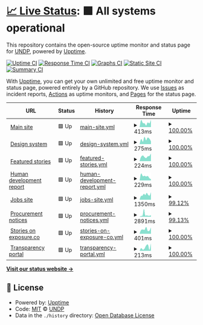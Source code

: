 # [📈 Live Status](https://undp.github.io/uptime-monitor): <!--live status--> **🟩 All systems operational**

This repository contains the open-source uptime monitor and status page for [UNDP](https://www.undp.org), powered by [Upptime](https://github.com/upptime/upptime).

[![Uptime CI](https://github.com/undp/uptime-monitor/workflows/Uptime%20CI/badge.svg)](https://github.com/undp/uptime-monitor/actions?query=workflow%3A%22Uptime+CI%22)
[![Response Time CI](https://github.com/undp/uptime-monitor/workflows/Response%20Time%20CI/badge.svg)](https://github.com/undp/uptime-monitor/actions?query=workflow%3A%22Response+Time+CI%22)
[![Graphs CI](https://github.com/undp/uptime-monitor/workflows/Graphs%20CI/badge.svg)](https://github.com/undp/uptime-monitor/actions?query=workflow%3A%22Graphs+CI%22)
[![Static Site CI](https://github.com/undp/uptime-monitor/workflows/Static%20Site%20CI/badge.svg)](https://github.com/undp/uptime-monitor/actions?query=workflow%3A%22Static+Site+CI%22)
[![Summary CI](https://github.com/undp/uptime-monitor/workflows/Summary%20CI/badge.svg)](https://github.com/undp/uptime-monitor/actions?query=workflow%3A%22Summary+CI%22)

With [Upptime](https://upptime.js.org), you can get your own unlimited and free uptime monitor and status page, powered entirely by a GitHub repository. We use [Issues](https://github.com/undp/uptime-monitor/issues) as incident reports, [Actions](https://github.com/undp/uptime-monitor/actions) as uptime monitors, and [Pages](https://undp.github.io/uptime-monitor) for the status page.

<!--start: status pages-->
<!-- This summary is generated by Upptime (https://github.com/upptime/upptime) -->
<!-- Do not edit this manually, your changes will be overwritten -->
<!-- prettier-ignore -->
| URL | Status | History | Response Time | Uptime |
| --- | ------ | ------- | ------------- | ------ |
| <img alt="" src="https://icons.duckduckgo.com/ip3/www.undp.org.ico" height="13"> [Main site](https://www.undp.org) | 🟩 Up | [main-site.yml](https://github.com/undp/uptime-monitor/commits/HEAD/history/main-site.yml) | <details><summary><img alt="Response time graph" src="./graphs/main-site/response-time-week.png" height="20"> 413ms</summary><br><a href="https://status.undp.org/history/main-site"><img alt="Response time 874" src="https://img.shields.io/endpoint?url=https%3A%2F%2Fraw.githubusercontent.com%2Fundp%2Fuptime-monitor%2FHEAD%2Fapi%2Fmain-site%2Fresponse-time.json"></a><br><a href="https://status.undp.org/history/main-site"><img alt="24-hour response time 652" src="https://img.shields.io/endpoint?url=https%3A%2F%2Fraw.githubusercontent.com%2Fundp%2Fuptime-monitor%2FHEAD%2Fapi%2Fmain-site%2Fresponse-time-day.json"></a><br><a href="https://status.undp.org/history/main-site"><img alt="7-day response time 413" src="https://img.shields.io/endpoint?url=https%3A%2F%2Fraw.githubusercontent.com%2Fundp%2Fuptime-monitor%2FHEAD%2Fapi%2Fmain-site%2Fresponse-time-week.json"></a><br><a href="https://status.undp.org/history/main-site"><img alt="30-day response time 642" src="https://img.shields.io/endpoint?url=https%3A%2F%2Fraw.githubusercontent.com%2Fundp%2Fuptime-monitor%2FHEAD%2Fapi%2Fmain-site%2Fresponse-time-month.json"></a><br><a href="https://status.undp.org/history/main-site"><img alt="1-year response time 863" src="https://img.shields.io/endpoint?url=https%3A%2F%2Fraw.githubusercontent.com%2Fundp%2Fuptime-monitor%2FHEAD%2Fapi%2Fmain-site%2Fresponse-time-year.json"></a></details> | <details><summary><a href="https://status.undp.org/history/main-site">100.00%</a></summary><a href="https://status.undp.org/history/main-site"><img alt="All-time uptime 99.99%" src="https://img.shields.io/endpoint?url=https%3A%2F%2Fraw.githubusercontent.com%2Fundp%2Fuptime-monitor%2FHEAD%2Fapi%2Fmain-site%2Fuptime.json"></a><br><a href="https://status.undp.org/history/main-site"><img alt="24-hour uptime 100.00%" src="https://img.shields.io/endpoint?url=https%3A%2F%2Fraw.githubusercontent.com%2Fundp%2Fuptime-monitor%2FHEAD%2Fapi%2Fmain-site%2Fuptime-day.json"></a><br><a href="https://status.undp.org/history/main-site"><img alt="7-day uptime 100.00%" src="https://img.shields.io/endpoint?url=https%3A%2F%2Fraw.githubusercontent.com%2Fundp%2Fuptime-monitor%2FHEAD%2Fapi%2Fmain-site%2Fuptime-week.json"></a><br><a href="https://status.undp.org/history/main-site"><img alt="30-day uptime 100.00%" src="https://img.shields.io/endpoint?url=https%3A%2F%2Fraw.githubusercontent.com%2Fundp%2Fuptime-monitor%2FHEAD%2Fapi%2Fmain-site%2Fuptime-month.json"></a><br><a href="https://status.undp.org/history/main-site"><img alt="1-year uptime 99.99%" src="https://img.shields.io/endpoint?url=https%3A%2F%2Fraw.githubusercontent.com%2Fundp%2Fuptime-monitor%2FHEAD%2Fapi%2Fmain-site%2Fuptime-year.json"></a></details>
| <img alt="" src="https://icons.duckduckgo.com/ip3/design.undp.org.ico" height="13"> [Design system](https://design.undp.org) | 🟩 Up | [design-system.yml](https://github.com/undp/uptime-monitor/commits/HEAD/history/design-system.yml) | <details><summary><img alt="Response time graph" src="./graphs/design-system/response-time-week.png" height="20"> 275ms</summary><br><a href="https://status.undp.org/history/design-system"><img alt="Response time 354" src="https://img.shields.io/endpoint?url=https%3A%2F%2Fraw.githubusercontent.com%2Fundp%2Fuptime-monitor%2FHEAD%2Fapi%2Fdesign-system%2Fresponse-time.json"></a><br><a href="https://status.undp.org/history/design-system"><img alt="24-hour response time 158" src="https://img.shields.io/endpoint?url=https%3A%2F%2Fraw.githubusercontent.com%2Fundp%2Fuptime-monitor%2FHEAD%2Fapi%2Fdesign-system%2Fresponse-time-day.json"></a><br><a href="https://status.undp.org/history/design-system"><img alt="7-day response time 275" src="https://img.shields.io/endpoint?url=https%3A%2F%2Fraw.githubusercontent.com%2Fundp%2Fuptime-monitor%2FHEAD%2Fapi%2Fdesign-system%2Fresponse-time-week.json"></a><br><a href="https://status.undp.org/history/design-system"><img alt="30-day response time 272" src="https://img.shields.io/endpoint?url=https%3A%2F%2Fraw.githubusercontent.com%2Fundp%2Fuptime-monitor%2FHEAD%2Fapi%2Fdesign-system%2Fresponse-time-month.json"></a><br><a href="https://status.undp.org/history/design-system"><img alt="1-year response time 361" src="https://img.shields.io/endpoint?url=https%3A%2F%2Fraw.githubusercontent.com%2Fundp%2Fuptime-monitor%2FHEAD%2Fapi%2Fdesign-system%2Fresponse-time-year.json"></a></details> | <details><summary><a href="https://status.undp.org/history/design-system">100.00%</a></summary><a href="https://status.undp.org/history/design-system"><img alt="All-time uptime 99.99%" src="https://img.shields.io/endpoint?url=https%3A%2F%2Fraw.githubusercontent.com%2Fundp%2Fuptime-monitor%2FHEAD%2Fapi%2Fdesign-system%2Fuptime.json"></a><br><a href="https://status.undp.org/history/design-system"><img alt="24-hour uptime 100.00%" src="https://img.shields.io/endpoint?url=https%3A%2F%2Fraw.githubusercontent.com%2Fundp%2Fuptime-monitor%2FHEAD%2Fapi%2Fdesign-system%2Fuptime-day.json"></a><br><a href="https://status.undp.org/history/design-system"><img alt="7-day uptime 100.00%" src="https://img.shields.io/endpoint?url=https%3A%2F%2Fraw.githubusercontent.com%2Fundp%2Fuptime-monitor%2FHEAD%2Fapi%2Fdesign-system%2Fuptime-week.json"></a><br><a href="https://status.undp.org/history/design-system"><img alt="30-day uptime 100.00%" src="https://img.shields.io/endpoint?url=https%3A%2F%2Fraw.githubusercontent.com%2Fundp%2Fuptime-monitor%2FHEAD%2Fapi%2Fdesign-system%2Fuptime-month.json"></a><br><a href="https://status.undp.org/history/design-system"><img alt="1-year uptime 100.00%" src="https://img.shields.io/endpoint?url=https%3A%2F%2Fraw.githubusercontent.com%2Fundp%2Fuptime-monitor%2FHEAD%2Fapi%2Fdesign-system%2Fuptime-year.json"></a></details>
| <img alt="" src="https://icons.duckduckgo.com/ip3/feature.undp.org.ico" height="13"> [Featured stories](https://feature.undp.org) | 🟩 Up | [featured-stories.yml](https://github.com/undp/uptime-monitor/commits/HEAD/history/featured-stories.yml) | <details><summary><img alt="Response time graph" src="./graphs/featured-stories/response-time-week.png" height="20"> 224ms</summary><br><a href="https://status.undp.org/history/featured-stories"><img alt="Response time 304" src="https://img.shields.io/endpoint?url=https%3A%2F%2Fraw.githubusercontent.com%2Fundp%2Fuptime-monitor%2FHEAD%2Fapi%2Ffeatured-stories%2Fresponse-time.json"></a><br><a href="https://status.undp.org/history/featured-stories"><img alt="24-hour response time 347" src="https://img.shields.io/endpoint?url=https%3A%2F%2Fraw.githubusercontent.com%2Fundp%2Fuptime-monitor%2FHEAD%2Fapi%2Ffeatured-stories%2Fresponse-time-day.json"></a><br><a href="https://status.undp.org/history/featured-stories"><img alt="7-day response time 224" src="https://img.shields.io/endpoint?url=https%3A%2F%2Fraw.githubusercontent.com%2Fundp%2Fuptime-monitor%2FHEAD%2Fapi%2Ffeatured-stories%2Fresponse-time-week.json"></a><br><a href="https://status.undp.org/history/featured-stories"><img alt="30-day response time 232" src="https://img.shields.io/endpoint?url=https%3A%2F%2Fraw.githubusercontent.com%2Fundp%2Fuptime-monitor%2FHEAD%2Fapi%2Ffeatured-stories%2Fresponse-time-month.json"></a><br><a href="https://status.undp.org/history/featured-stories"><img alt="1-year response time 310" src="https://img.shields.io/endpoint?url=https%3A%2F%2Fraw.githubusercontent.com%2Fundp%2Fuptime-monitor%2FHEAD%2Fapi%2Ffeatured-stories%2Fresponse-time-year.json"></a></details> | <details><summary><a href="https://status.undp.org/history/featured-stories">100.00%</a></summary><a href="https://status.undp.org/history/featured-stories"><img alt="All-time uptime 100.00%" src="https://img.shields.io/endpoint?url=https%3A%2F%2Fraw.githubusercontent.com%2Fundp%2Fuptime-monitor%2FHEAD%2Fapi%2Ffeatured-stories%2Fuptime.json"></a><br><a href="https://status.undp.org/history/featured-stories"><img alt="24-hour uptime 100.00%" src="https://img.shields.io/endpoint?url=https%3A%2F%2Fraw.githubusercontent.com%2Fundp%2Fuptime-monitor%2FHEAD%2Fapi%2Ffeatured-stories%2Fuptime-day.json"></a><br><a href="https://status.undp.org/history/featured-stories"><img alt="7-day uptime 100.00%" src="https://img.shields.io/endpoint?url=https%3A%2F%2Fraw.githubusercontent.com%2Fundp%2Fuptime-monitor%2FHEAD%2Fapi%2Ffeatured-stories%2Fuptime-week.json"></a><br><a href="https://status.undp.org/history/featured-stories"><img alt="30-day uptime 100.00%" src="https://img.shields.io/endpoint?url=https%3A%2F%2Fraw.githubusercontent.com%2Fundp%2Fuptime-monitor%2FHEAD%2Fapi%2Ffeatured-stories%2Fuptime-month.json"></a><br><a href="https://status.undp.org/history/featured-stories"><img alt="1-year uptime 100.00%" src="https://img.shields.io/endpoint?url=https%3A%2F%2Fraw.githubusercontent.com%2Fundp%2Fuptime-monitor%2FHEAD%2Fapi%2Ffeatured-stories%2Fuptime-year.json"></a></details>
| <img alt="" src="https://icons.duckduckgo.com/ip3/hdr.undp.org.ico" height="13"> [Human development report](https://hdr.undp.org) | 🟩 Up | [human-development-report.yml](https://github.com/undp/uptime-monitor/commits/HEAD/history/human-development-report.yml) | <details><summary><img alt="Response time graph" src="./graphs/human-development-report/response-time-week.png" height="20"> 229ms</summary><br><a href="https://status.undp.org/history/human-development-report"><img alt="Response time 324" src="https://img.shields.io/endpoint?url=https%3A%2F%2Fraw.githubusercontent.com%2Fundp%2Fuptime-monitor%2FHEAD%2Fapi%2Fhuman-development-report%2Fresponse-time.json"></a><br><a href="https://status.undp.org/history/human-development-report"><img alt="24-hour response time 67" src="https://img.shields.io/endpoint?url=https%3A%2F%2Fraw.githubusercontent.com%2Fundp%2Fuptime-monitor%2FHEAD%2Fapi%2Fhuman-development-report%2Fresponse-time-day.json"></a><br><a href="https://status.undp.org/history/human-development-report"><img alt="7-day response time 229" src="https://img.shields.io/endpoint?url=https%3A%2F%2Fraw.githubusercontent.com%2Fundp%2Fuptime-monitor%2FHEAD%2Fapi%2Fhuman-development-report%2Fresponse-time-week.json"></a><br><a href="https://status.undp.org/history/human-development-report"><img alt="30-day response time 214" src="https://img.shields.io/endpoint?url=https%3A%2F%2Fraw.githubusercontent.com%2Fundp%2Fuptime-monitor%2FHEAD%2Fapi%2Fhuman-development-report%2Fresponse-time-month.json"></a><br><a href="https://status.undp.org/history/human-development-report"><img alt="1-year response time 333" src="https://img.shields.io/endpoint?url=https%3A%2F%2Fraw.githubusercontent.com%2Fundp%2Fuptime-monitor%2FHEAD%2Fapi%2Fhuman-development-report%2Fresponse-time-year.json"></a></details> | <details><summary><a href="https://status.undp.org/history/human-development-report">100.00%</a></summary><a href="https://status.undp.org/history/human-development-report"><img alt="All-time uptime 99.87%" src="https://img.shields.io/endpoint?url=https%3A%2F%2Fraw.githubusercontent.com%2Fundp%2Fuptime-monitor%2FHEAD%2Fapi%2Fhuman-development-report%2Fuptime.json"></a><br><a href="https://status.undp.org/history/human-development-report"><img alt="24-hour uptime 100.00%" src="https://img.shields.io/endpoint?url=https%3A%2F%2Fraw.githubusercontent.com%2Fundp%2Fuptime-monitor%2FHEAD%2Fapi%2Fhuman-development-report%2Fuptime-day.json"></a><br><a href="https://status.undp.org/history/human-development-report"><img alt="7-day uptime 100.00%" src="https://img.shields.io/endpoint?url=https%3A%2F%2Fraw.githubusercontent.com%2Fundp%2Fuptime-monitor%2FHEAD%2Fapi%2Fhuman-development-report%2Fuptime-week.json"></a><br><a href="https://status.undp.org/history/human-development-report"><img alt="30-day uptime 100.00%" src="https://img.shields.io/endpoint?url=https%3A%2F%2Fraw.githubusercontent.com%2Fundp%2Fuptime-monitor%2FHEAD%2Fapi%2Fhuman-development-report%2Fuptime-month.json"></a><br><a href="https://status.undp.org/history/human-development-report"><img alt="1-year uptime 99.80%" src="https://img.shields.io/endpoint?url=https%3A%2F%2Fraw.githubusercontent.com%2Fundp%2Fuptime-monitor%2FHEAD%2Fapi%2Fhuman-development-report%2Fuptime-year.json"></a></details>
| <img alt="" src="https://icons.duckduckgo.com/ip3/jobs.undp.org.ico" height="13"> [Jobs site](https://jobs.undp.org/cj_view_jobs.cfm) | 🟩 Up | [jobs-site.yml](https://github.com/undp/uptime-monitor/commits/HEAD/history/jobs-site.yml) | <details><summary><img alt="Response time graph" src="./graphs/jobs-site/response-time-week.png" height="20"> 1350ms</summary><br><a href="https://status.undp.org/history/jobs-site"><img alt="Response time 1654" src="https://img.shields.io/endpoint?url=https%3A%2F%2Fraw.githubusercontent.com%2Fundp%2Fuptime-monitor%2FHEAD%2Fapi%2Fjobs-site%2Fresponse-time.json"></a><br><a href="https://status.undp.org/history/jobs-site"><img alt="24-hour response time 1940" src="https://img.shields.io/endpoint?url=https%3A%2F%2Fraw.githubusercontent.com%2Fundp%2Fuptime-monitor%2FHEAD%2Fapi%2Fjobs-site%2Fresponse-time-day.json"></a><br><a href="https://status.undp.org/history/jobs-site"><img alt="7-day response time 1350" src="https://img.shields.io/endpoint?url=https%3A%2F%2Fraw.githubusercontent.com%2Fundp%2Fuptime-monitor%2FHEAD%2Fapi%2Fjobs-site%2Fresponse-time-week.json"></a><br><a href="https://status.undp.org/history/jobs-site"><img alt="30-day response time 1292" src="https://img.shields.io/endpoint?url=https%3A%2F%2Fraw.githubusercontent.com%2Fundp%2Fuptime-monitor%2FHEAD%2Fapi%2Fjobs-site%2Fresponse-time-month.json"></a><br><a href="https://status.undp.org/history/jobs-site"><img alt="1-year response time 1690" src="https://img.shields.io/endpoint?url=https%3A%2F%2Fraw.githubusercontent.com%2Fundp%2Fuptime-monitor%2FHEAD%2Fapi%2Fjobs-site%2Fresponse-time-year.json"></a></details> | <details><summary><a href="https://status.undp.org/history/jobs-site">99.12%</a></summary><a href="https://status.undp.org/history/jobs-site"><img alt="All-time uptime 99.95%" src="https://img.shields.io/endpoint?url=https%3A%2F%2Fraw.githubusercontent.com%2Fundp%2Fuptime-monitor%2FHEAD%2Fapi%2Fjobs-site%2Fuptime.json"></a><br><a href="https://status.undp.org/history/jobs-site"><img alt="24-hour uptime 100.00%" src="https://img.shields.io/endpoint?url=https%3A%2F%2Fraw.githubusercontent.com%2Fundp%2Fuptime-monitor%2FHEAD%2Fapi%2Fjobs-site%2Fuptime-day.json"></a><br><a href="https://status.undp.org/history/jobs-site"><img alt="7-day uptime 99.12%" src="https://img.shields.io/endpoint?url=https%3A%2F%2Fraw.githubusercontent.com%2Fundp%2Fuptime-monitor%2FHEAD%2Fapi%2Fjobs-site%2Fuptime-week.json"></a><br><a href="https://status.undp.org/history/jobs-site"><img alt="30-day uptime 99.80%" src="https://img.shields.io/endpoint?url=https%3A%2F%2Fraw.githubusercontent.com%2Fundp%2Fuptime-monitor%2FHEAD%2Fapi%2Fjobs-site%2Fuptime-month.json"></a><br><a href="https://status.undp.org/history/jobs-site"><img alt="1-year uptime 99.94%" src="https://img.shields.io/endpoint?url=https%3A%2F%2Fraw.githubusercontent.com%2Fundp%2Fuptime-monitor%2FHEAD%2Fapi%2Fjobs-site%2Fuptime-year.json"></a></details>
| <img alt="" src="https://icons.duckduckgo.com/ip3/procurement-notices.undp.org.ico" height="13"> [Procurement notices](https://procurement-notices.undp.org) | 🟩 Up | [procurement-notices.yml](https://github.com/undp/uptime-monitor/commits/HEAD/history/procurement-notices.yml) | <details><summary><img alt="Response time graph" src="./graphs/procurement-notices/response-time-week.png" height="20"> 2891ms</summary><br><a href="https://status.undp.org/history/procurement-notices"><img alt="Response time 4749" src="https://img.shields.io/endpoint?url=https%3A%2F%2Fraw.githubusercontent.com%2Fundp%2Fuptime-monitor%2FHEAD%2Fapi%2Fprocurement-notices%2Fresponse-time.json"></a><br><a href="https://status.undp.org/history/procurement-notices"><img alt="24-hour response time 2267" src="https://img.shields.io/endpoint?url=https%3A%2F%2Fraw.githubusercontent.com%2Fundp%2Fuptime-monitor%2FHEAD%2Fapi%2Fprocurement-notices%2Fresponse-time-day.json"></a><br><a href="https://status.undp.org/history/procurement-notices"><img alt="7-day response time 2891" src="https://img.shields.io/endpoint?url=https%3A%2F%2Fraw.githubusercontent.com%2Fundp%2Fuptime-monitor%2FHEAD%2Fapi%2Fprocurement-notices%2Fresponse-time-week.json"></a><br><a href="https://status.undp.org/history/procurement-notices"><img alt="30-day response time 1907" src="https://img.shields.io/endpoint?url=https%3A%2F%2Fraw.githubusercontent.com%2Fundp%2Fuptime-monitor%2FHEAD%2Fapi%2Fprocurement-notices%2Fresponse-time-month.json"></a><br><a href="https://status.undp.org/history/procurement-notices"><img alt="1-year response time 4373" src="https://img.shields.io/endpoint?url=https%3A%2F%2Fraw.githubusercontent.com%2Fundp%2Fuptime-monitor%2FHEAD%2Fapi%2Fprocurement-notices%2Fresponse-time-year.json"></a></details> | <details><summary><a href="https://status.undp.org/history/procurement-notices">99.13%</a></summary><a href="https://status.undp.org/history/procurement-notices"><img alt="All-time uptime 99.91%" src="https://img.shields.io/endpoint?url=https%3A%2F%2Fraw.githubusercontent.com%2Fundp%2Fuptime-monitor%2FHEAD%2Fapi%2Fprocurement-notices%2Fuptime.json"></a><br><a href="https://status.undp.org/history/procurement-notices"><img alt="24-hour uptime 100.00%" src="https://img.shields.io/endpoint?url=https%3A%2F%2Fraw.githubusercontent.com%2Fundp%2Fuptime-monitor%2FHEAD%2Fapi%2Fprocurement-notices%2Fuptime-day.json"></a><br><a href="https://status.undp.org/history/procurement-notices"><img alt="7-day uptime 99.13%" src="https://img.shields.io/endpoint?url=https%3A%2F%2Fraw.githubusercontent.com%2Fundp%2Fuptime-monitor%2FHEAD%2Fapi%2Fprocurement-notices%2Fuptime-week.json"></a><br><a href="https://status.undp.org/history/procurement-notices"><img alt="30-day uptime 99.80%" src="https://img.shields.io/endpoint?url=https%3A%2F%2Fraw.githubusercontent.com%2Fundp%2Fuptime-monitor%2FHEAD%2Fapi%2Fprocurement-notices%2Fuptime-month.json"></a><br><a href="https://status.undp.org/history/procurement-notices"><img alt="1-year uptime 99.91%" src="https://img.shields.io/endpoint?url=https%3A%2F%2Fraw.githubusercontent.com%2Fundp%2Fuptime-monitor%2FHEAD%2Fapi%2Fprocurement-notices%2Fuptime-year.json"></a></details>
| <img alt="" src="https://icons.duckduckgo.com/ip3/stories.undp.org.ico" height="13"> [Stories on exposure.co](https://stories.undp.org) | 🟩 Up | [stories-on-exposure-co.yml](https://github.com/undp/uptime-monitor/commits/HEAD/history/stories-on-exposure-co.yml) | <details><summary><img alt="Response time graph" src="./graphs/stories-on-exposure-co/response-time-week.png" height="20"> 401ms</summary><br><a href="https://status.undp.org/history/stories-on-exposure-co"><img alt="Response time 835" src="https://img.shields.io/endpoint?url=https%3A%2F%2Fraw.githubusercontent.com%2Fundp%2Fuptime-monitor%2FHEAD%2Fapi%2Fstories-on-exposure-co%2Fresponse-time.json"></a><br><a href="https://status.undp.org/history/stories-on-exposure-co"><img alt="24-hour response time 570" src="https://img.shields.io/endpoint?url=https%3A%2F%2Fraw.githubusercontent.com%2Fundp%2Fuptime-monitor%2FHEAD%2Fapi%2Fstories-on-exposure-co%2Fresponse-time-day.json"></a><br><a href="https://status.undp.org/history/stories-on-exposure-co"><img alt="7-day response time 401" src="https://img.shields.io/endpoint?url=https%3A%2F%2Fraw.githubusercontent.com%2Fundp%2Fuptime-monitor%2FHEAD%2Fapi%2Fstories-on-exposure-co%2Fresponse-time-week.json"></a><br><a href="https://status.undp.org/history/stories-on-exposure-co"><img alt="30-day response time 518" src="https://img.shields.io/endpoint?url=https%3A%2F%2Fraw.githubusercontent.com%2Fundp%2Fuptime-monitor%2FHEAD%2Fapi%2Fstories-on-exposure-co%2Fresponse-time-month.json"></a><br><a href="https://status.undp.org/history/stories-on-exposure-co"><img alt="1-year response time 741" src="https://img.shields.io/endpoint?url=https%3A%2F%2Fraw.githubusercontent.com%2Fundp%2Fuptime-monitor%2FHEAD%2Fapi%2Fstories-on-exposure-co%2Fresponse-time-year.json"></a></details> | <details><summary><a href="https://status.undp.org/history/stories-on-exposure-co">100.00%</a></summary><a href="https://status.undp.org/history/stories-on-exposure-co"><img alt="All-time uptime 99.92%" src="https://img.shields.io/endpoint?url=https%3A%2F%2Fraw.githubusercontent.com%2Fundp%2Fuptime-monitor%2FHEAD%2Fapi%2Fstories-on-exposure-co%2Fuptime.json"></a><br><a href="https://status.undp.org/history/stories-on-exposure-co"><img alt="24-hour uptime 100.00%" src="https://img.shields.io/endpoint?url=https%3A%2F%2Fraw.githubusercontent.com%2Fundp%2Fuptime-monitor%2FHEAD%2Fapi%2Fstories-on-exposure-co%2Fuptime-day.json"></a><br><a href="https://status.undp.org/history/stories-on-exposure-co"><img alt="7-day uptime 100.00%" src="https://img.shields.io/endpoint?url=https%3A%2F%2Fraw.githubusercontent.com%2Fundp%2Fuptime-monitor%2FHEAD%2Fapi%2Fstories-on-exposure-co%2Fuptime-week.json"></a><br><a href="https://status.undp.org/history/stories-on-exposure-co"><img alt="30-day uptime 100.00%" src="https://img.shields.io/endpoint?url=https%3A%2F%2Fraw.githubusercontent.com%2Fundp%2Fuptime-monitor%2FHEAD%2Fapi%2Fstories-on-exposure-co%2Fuptime-month.json"></a><br><a href="https://status.undp.org/history/stories-on-exposure-co"><img alt="1-year uptime 99.98%" src="https://img.shields.io/endpoint?url=https%3A%2F%2Fraw.githubusercontent.com%2Fundp%2Fuptime-monitor%2FHEAD%2Fapi%2Fstories-on-exposure-co%2Fuptime-year.json"></a></details>
| <img alt="" src="https://icons.duckduckgo.com/ip3/open.undp.org.ico" height="13"> [Transparency portal](https://open.undp.org) | 🟩 Up | [transparency-portal.yml](https://github.com/undp/uptime-monitor/commits/HEAD/history/transparency-portal.yml) | <details><summary><img alt="Response time graph" src="./graphs/transparency-portal/response-time-week.png" height="20"> 213ms</summary><br><a href="https://status.undp.org/history/transparency-portal"><img alt="Response time 397" src="https://img.shields.io/endpoint?url=https%3A%2F%2Fraw.githubusercontent.com%2Fundp%2Fuptime-monitor%2FHEAD%2Fapi%2Ftransparency-portal%2Fresponse-time.json"></a><br><a href="https://status.undp.org/history/transparency-portal"><img alt="24-hour response time 426" src="https://img.shields.io/endpoint?url=https%3A%2F%2Fraw.githubusercontent.com%2Fundp%2Fuptime-monitor%2FHEAD%2Fapi%2Ftransparency-portal%2Fresponse-time-day.json"></a><br><a href="https://status.undp.org/history/transparency-portal"><img alt="7-day response time 213" src="https://img.shields.io/endpoint?url=https%3A%2F%2Fraw.githubusercontent.com%2Fundp%2Fuptime-monitor%2FHEAD%2Fapi%2Ftransparency-portal%2Fresponse-time-week.json"></a><br><a href="https://status.undp.org/history/transparency-portal"><img alt="30-day response time 254" src="https://img.shields.io/endpoint?url=https%3A%2F%2Fraw.githubusercontent.com%2Fundp%2Fuptime-monitor%2FHEAD%2Fapi%2Ftransparency-portal%2Fresponse-time-month.json"></a><br><a href="https://status.undp.org/history/transparency-portal"><img alt="1-year response time 442" src="https://img.shields.io/endpoint?url=https%3A%2F%2Fraw.githubusercontent.com%2Fundp%2Fuptime-monitor%2FHEAD%2Fapi%2Ftransparency-portal%2Fresponse-time-year.json"></a></details> | <details><summary><a href="https://status.undp.org/history/transparency-portal">100.00%</a></summary><a href="https://status.undp.org/history/transparency-portal"><img alt="All-time uptime 99.98%" src="https://img.shields.io/endpoint?url=https%3A%2F%2Fraw.githubusercontent.com%2Fundp%2Fuptime-monitor%2FHEAD%2Fapi%2Ftransparency-portal%2Fuptime.json"></a><br><a href="https://status.undp.org/history/transparency-portal"><img alt="24-hour uptime 100.00%" src="https://img.shields.io/endpoint?url=https%3A%2F%2Fraw.githubusercontent.com%2Fundp%2Fuptime-monitor%2FHEAD%2Fapi%2Ftransparency-portal%2Fuptime-day.json"></a><br><a href="https://status.undp.org/history/transparency-portal"><img alt="7-day uptime 100.00%" src="https://img.shields.io/endpoint?url=https%3A%2F%2Fraw.githubusercontent.com%2Fundp%2Fuptime-monitor%2FHEAD%2Fapi%2Ftransparency-portal%2Fuptime-week.json"></a><br><a href="https://status.undp.org/history/transparency-portal"><img alt="30-day uptime 100.00%" src="https://img.shields.io/endpoint?url=https%3A%2F%2Fraw.githubusercontent.com%2Fundp%2Fuptime-monitor%2FHEAD%2Fapi%2Ftransparency-portal%2Fuptime-month.json"></a><br><a href="https://status.undp.org/history/transparency-portal"><img alt="1-year uptime 99.98%" src="https://img.shields.io/endpoint?url=https%3A%2F%2Fraw.githubusercontent.com%2Fundp%2Fuptime-monitor%2FHEAD%2Fapi%2Ftransparency-portal%2Fuptime-year.json"></a></details>

<!--end: status pages-->

[**Visit our status website →**](https://undp.github.io/uptime-monitor)

## 📄 License

- Powered by: [Upptime](https://github.com/upptime/upptime)
- Code: [MIT](./LICENSE) © [UNDP](https://www.undp.org)
- Data in the `./history` directory: [Open Database License](https://opendatacommons.org/licenses/odbl/1-0/)
